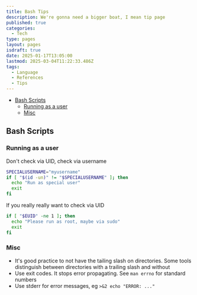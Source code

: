 ```yaml
---
title: Bash Tips
description: We're gonna need a bigger boat, I mean tip page
published: true
categories:
  - Tech
type: pages
layout: pages
isdraft: true
date: 2025-01-17T13:05:00
lastmod: 2025-03-04T11:22:33.486Z
tags:
  - Language
  - References
  - Tips
---
```



<!--- cSpell:disable --->
* [Bash Scripts](#bash-scripts)
  * [Running as a user](#running-as-a-user)
  * [Misc](#misc)
<!--- cSpell:enable --->

## Bash Scripts

### Running as a user

Don't check via UID, check via username

```bash
SPECIALUSERNAME="myusername"
if [ "$(id -un)" != "$SPECIALUSERNAME" ]; then
  echo "Run as special user"
  exit
fi
```

If you really really want to check via UID

```bash
if [ "$EUID" -ne 1 ]; then
  echo "Please run as root, maybe via sudo"
  exit
fi
```

### Misc

* It's good practice to not have the tailing slash on directories. Some tools distinguish between directories with a trailing slash and without
* Use exit codes. It stops error propagating. See `man errno` for standard numbers
* Use stderr for error messages, eg `>&2 echo "ERROR: ..."`
